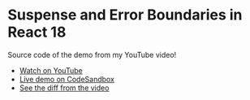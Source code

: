 # Suspense and Error Boundaries in React 18

Source code of the demo from my YouTube video!

- [Watch on YouTube](https://youtu.be/h_vVsPwvcsg)
- [Live demo on CodeSandbox](https://codesandbox.io/s/github/samselikoff/2022-01-21-suspense-error-boundaries)
- [See the diff from the video](https://github.com/samselikoff/2022-01-21-suspense-error-boundaries/commit/d9a02d6f625122f12c4590956f2f899a0c4990a6)
